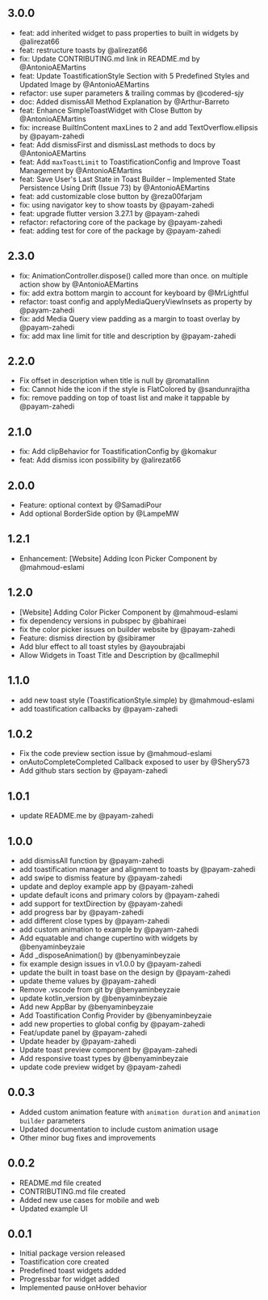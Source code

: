 ## 3.0.0

- feat: add inherited widget to pass properties to built in widgets by @alirezat66
- feat: restructure toasts by @alirezat66
- fix: Update CONTRIBUTING.md link in README.md by @AntonioAEMartins
- feat: Update ToastificationStyle Section with 5 Predefined Styles and Updated Image by @AntonioAEMartins
- refactor: use super parameters & trailing commas by @codered-sjy
- doc: Added dismissAll Method Explanation by @Arthur-Barreto
- feat: Enhance SimpleToastWidget with Close Button by @AntonioAEMartins
- fix: increase BuiltInContent maxLines to 2 and add TextOverflow.ellipsis by @payam-zahedi
- feat: Add dismissFirst and dismissLast methods to docs by @AntonioAEMartins
- feat: Add `maxToastLimit` to ToastificationConfig and Improve Toast Management by @AntonioAEMartins
- feat: Save User's Last State in Toast Builder – Implemented State Persistence Using Drift (Issue 73) by @AntonioAEMartins
- feat: add customizable close button by @reza00farjam
- fix: using navigator key to show toasts by @payam-zahedi
- feat: upgrade flutter version 3.27.1 by @payam-zahedi
- refactor: refactoring core of the package by @payam-zahedi
- feat: adding test for core of the package by @payam-zahedi

## 2.3.0

- fix: AnimationController.dispose() called more than once. on multiple action show by @AntonioAEMartins
- fix: add extra bottom margin to account for keyboard by @MrLightful
- refactor: toast config and applyMediaQueryViewInsets as property by @payam-zahedi
- fix: add Media Query view padding as a margin to toast overlay by @payam-zahedi
- fix: add max line limit for title and description by @payam-zahedi

## 2.2.0

- Fix offset in description when title is null by @romatallinn
- fix: Cannot hide the icon if the style is FlatColored by @sandunrajitha
- fix: remove padding on top of toast list and make it tappable by @payam-zahedi

## 2.1.0

- fix: Add clipBehavior for ToastificationConfig by @komakur
- feat: Add dismiss icon possibility by @alirezat66

## 2.0.0

- Feature: optional context by @SamadiPour
- Add optional BorderSide option by @LampeMW

## 1.2.1

- Enhancement: [Website] Adding Icon Picker Component by @mahmoud-eslami

## 1.2.0

- [Website] Adding Color Picker Component by @mahmoud-eslami
- fix dependency versions in pubspec by @bahiraei
- fix the color picker issues on builder website by @payam-zahedi
- Feature: dismiss direction by @sibiramer
- Add blur effect to all toast styles by @ayoubrajabi
- Allow Widgets in Toast Title and Description by @callmephil

## 1.1.0

- add new toast style (ToastificationStyle.simple) by @mahmoud-eslami
- add toastification callbacks by @payam-zahedi

## 1.0.2

- Fix the code preview section issue by @mahmoud-eslami
- onAutoCompleteCompleted Callback exposed to user by @Shery573
- Add github stars section by @payam-zahedi

## 1.0.1

- update README.me by @payam-zahedi

## 1.0.0

- add dismissAll function by @payam-zahedi
- add toastification manager and alignment to toasts by @payam-zahedi
- add swipe to dismiss feature by @payam-zahedi
- update and deploy example app by @payam-zahedi
- update default icons and primary colors by @payam-zahedi
- add support for textDirection by @payam-zahedi
- add progress bar by @payam-zahedi
- add different close types by @payam-zahedi
- add custom animation to example by @payam-zahedi
- Add equatable and change cupertino with widgets by @benyaminbeyzaie
- Add \_disposeAnimation() by @benyaminbeyzaie
- fix example design issues in v1.0.0 by @payam-zahedi
- update the built in toast base on the design by @payam-zahedi
- update theme values by @payam-zahedi
- Remove .vscode from git by @benyaminbeyzaie
- update kotlin_version by @benyaminbeyzaie
- Add new AppBar by @benyaminbeyzaie
- Add Toastification Config Provider by @benyaminbeyzaie
- add new properties to global config by @payam-zahedi
- Feat/update panel by @payam-zahedi
- Update header by @payam-zahedi
- Update toast preview component by @payam-zahedi
- Add responsive toast types by @benyaminbeyzaie
- update code preview widget by @payam-zahedi

## 0.0.3

- Added custom animation feature with `animation duration` and `animation builder` parameters
- Updated documentation to include custom animation usage
- Other minor bug fixes and improvements

## 0.0.2

- README.md file created
- CONTRIBUTING.md file created
- Added new use cases for mobile and web
- Updated example UI

## 0.0.1

- Initial package version released
- Toastification core created
- Predefined toast widgets added
- Progressbar for widget added
- Implemented pause onHover behavior
